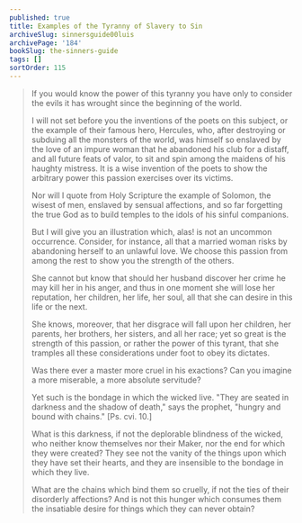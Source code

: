 ```yaml
---
published: true
title: Examples of the Tyranny of Slavery to Sin
archiveSlug: sinnersguide00luis
archivePage: '184'
bookSlug: the-sinners-guide
tags: []
sortOrder: 115
---
```


> If you would know the power of this tyranny you have only to consider the evils it has wrought since the beginning of the world.
> 
> I will not set before you the inventions of the poets on this subject, or the example of their famous hero, Hercules, who, after destroying or subduing all the monsters of the world, was himself so enslaved by the love of an impure woman that he abandoned his club for a distaff, and all future feats of valor, to sit and spin among the maidens of his haughty mistress. It is a wise invention of the poets to show the arbitrary power this passion exercises over its victims.
> 
> Nor will I quote from Holy Scripture the example of Solomon, the wisest of men, enslaved by sensual affections, and so far forgetting the true God as to build temples to the idols of his sinful companions.
> 
> But I will give you an illustration which, alas! is not an uncommon occurrence. Consider, for instance, all that a married woman risks by abandoning herself to an unlawful love. We choose this passion from among the rest to show you the strength of the others.
> 
> She cannot but know that should her husband discover her crime he may kill her in his anger, and thus in one moment she will lose her reputation, her children, her life, her soul, all that she can desire in this life or the next.
> 
> She knows, moreover, that her disgrace will fall upon her children, her parents, her brothers, her sisters, and all her race; yet so great is the strength of this passion, or rather the power of this tyrant, that she tramples all these considerations under foot to obey its dictates.
> 
> Was there ever a master more cruel in his exactions? Can you imagine a more miserable, a more absolute servitude?
> 
> Yet such is the bondage in which the wicked live. "They are seated in darkness and the shadow of death," says the prophet, "hungry and bound with chains." [Ps. cvi. 10.]
> 
> What is this darkness, if not the deplorable blindness of the wicked, who neither know themselves nor their Maker, nor the end for which they were created? They see not the vanity of the things upon which they have set their hearts, and they are insensible to the bondage in which they live.
> 
> What are the chains which bind them so cruelly, if not the ties of their disorderly affections? And is not this hunger which consumes them the insatiable desire for things which they can never obtain?


